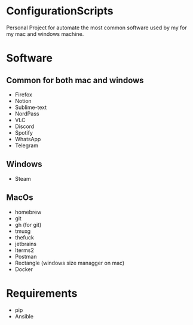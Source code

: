 # ConfigurationScripts
Personal Project for automate the most common software used by my for my mac and windows machine.


# Software

## Common for both mac and windows
 - Firefox
 - Notion
 - Sublime-text
 - NordPass
 - VLC
 - Discord
 - Spotify
 - WhatsApp
 - Telegram

## Windows
 - Steam

## MacOs
 - homebrew
 - git
 - gh (for git)
 - tmuxg
 - thefuck
 - jetbrains
 - Iterms2
 - Postman
 - Rectangle (windows size managger on mac)
 - Docker


# Requirements
 - pip
 - Ansible